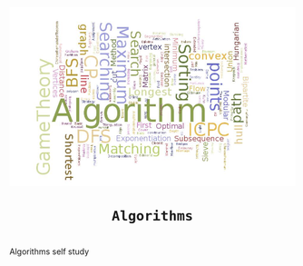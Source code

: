 <h1 align="center">
	<br><img src="logo.jpg" alt="logo"><br>

	Algorithms
</h1>


#

Algorithms self study
